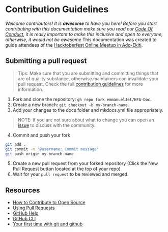 # Contribution Guidelines

_Welcome contributors! It is **awesome** to have you here! Before you start contributing with this documentation make sure you read our [Code Of Conduct](https://github.com/emmanuelJet/HFA-Doc/blob/master/CODE_OF_CONDUCT.md), it is really important to make this inclusive and open to everyone, otherwise, it would not be awesome_
This documentation was created to guide attendees of the [Hacktoberfest Online Meetup in Ado-Ekiti](https://organize.mlh.io/participants/events/4592-hacktoberfest-online-meetup-in-ado-ekiti-dsc-eksu-aekiti).

## Submitting a pull request
> Tips: Make sure that you are submitting and committing things that are of quality substance, otherwise maintainers can invalidate your pull request. Check the full [contribution guidelines](https://aekiti.github.io/hacktoberfest2020/guildlines/documentation/) for more information.

1. Fork and clone the repository: `gh repo fork emmanuelJet/HFA-Doc`.
2. Create a new branch: `git checkout -b my-branch-name`.
3. Add your changes to the docs folder and mkdocs.yml file appropriately. 
> NOTE: If you are not sure about what to change you can open an [issue](https://github.com/emmanuelJet/HFA-Doc/issues/new?assignees=emmanuelJet&labels=hacktoberfest&template=hacktoberfest.md&title=%5BHacktoberfest%5D) to discuss with the community.
4. Commit and push your fork
```bash
git add .
git commit -m '@username: Commit message'
git push origin my-branch-name
```
5. Create a new pull request from your forked repository (Click the New Pull Request button located at the top of your repo)
6. Wait for your `pull request` to be reviewed and merged.

## Resources

- [How to Contribute to Open Source](https://opensource.guide/how-to-contribute/)
- [Using Pull Requests](https://help.github.com/articles/about-pull-requests/)
- [GitHub Help](https://help.github.com)
- [GitHub CLI](https://cli.github.com)
- [Your first time with git and github](https://kbroman.org/github_tutorial/pages/first_time.html)
